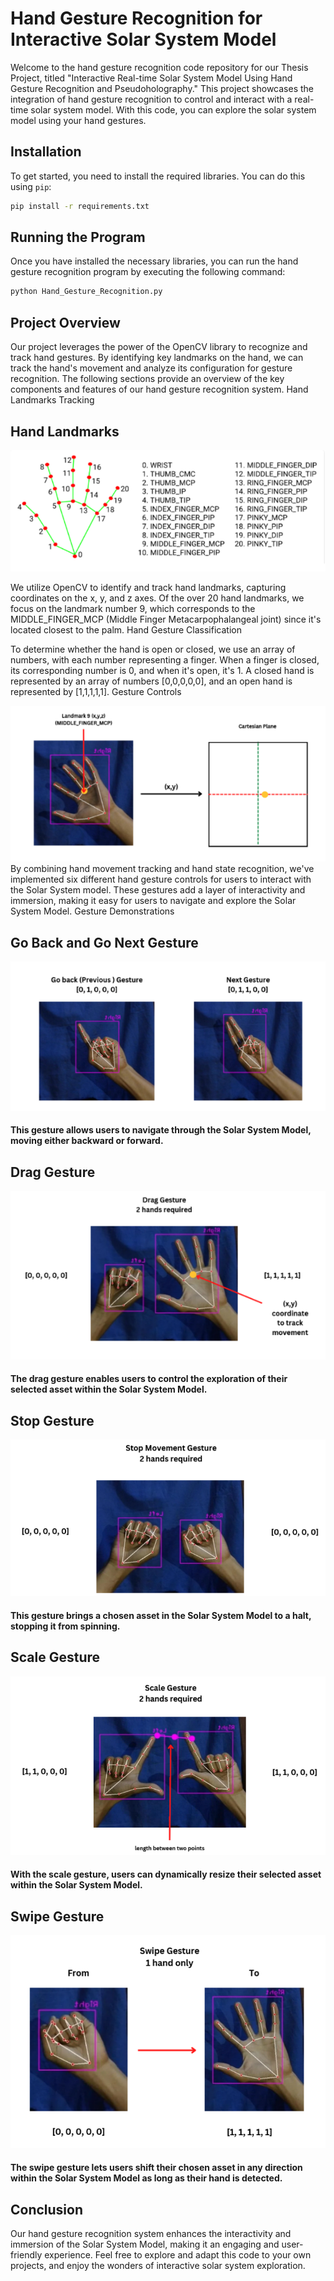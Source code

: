 # Hand Gesture Recognition for Interactive Solar System Model

Welcome to the hand gesture recognition code repository for our Thesis Project, titled "Interactive Real-time Solar System Model Using Hand Gesture Recognition and Pseudoholography." This project showcases the integration of hand gesture recognition to control and interact with a real-time solar system model. With this code, you can explore the solar system model using your hand gestures.

## Installation

To get started, you need to install the required libraries. You can do this using `pip`:

```bash
pip install -r requirements.txt
```

## Running the Program

Once you have installed the necessary libraries, you can run the hand gesture recognition program by executing the following command:

```bash
python Hand_Gesture_Recognition.py
```

## Project Overview

Our project leverages the power of the OpenCV library to recognize and track hand gestures. By identifying key landmarks on the hand, we can track the hand's movement and analyze its configuration for gesture recognition. The following sections provide an overview of the key components and features of our hand gesture recognition system.
Hand Landmarks Tracking

## Hand Landmarks  

![Hand Landmarks](./imgs/1.png)

We utilize OpenCV to identify and track hand landmarks, capturing coordinates on the x, y, and z axes. Of the over 20 hand landmarks, we focus on the landmark number 9, which corresponds to the MIDDLE_FINGER_MCP (Middle Finger Metacarpophalangeal joint) since it's located closest to the palm.
Hand Gesture Classification

To determine whether the hand is open or closed, we use an array of numbers, with each number representing a finger. When a finger is closed, its corresponding number is 0, and when it's open, it's 1. A closed hand is represented by an array of numbers [0,0,0,0,0], and an open hand is represented by [1,1,1,1,1].
Gesture Controls

![Picture 2](./imgs/2.png)
By combining hand movement tracking and hand state recognition, we've implemented six different hand gesture controls for users to interact with the Solar System model. These gestures add a layer of interactivity and immersion, making it easy for users to navigate and explore the Solar System Model.
Gesture Demonstrations

## Go Back and Go Next Gesture
![Picture 4](./imgs/4.png)
#### This gesture allows users to navigate through the Solar System Model, moving either backward or forward.

## Drag Gesture
![Picture 5](./imgs/5.png)
#### The drag gesture enables users to control the exploration of their selected asset within the Solar System Model.

## Stop Gesture
![Picture 5](./imgs/6.png)
#### This gesture brings a chosen asset in the Solar System Model to a halt, stopping it from spinning.


## Scale Gesture
![Picture 5](./imgs/7.png)
#### With the scale gesture, users can dynamically resize their selected asset within the Solar System Model.


## Swipe Gesture
![Picture 6](./imgs/8.png)
#### The swipe gesture lets users shift their chosen asset in any direction within the Solar System Model as long as their hand is detected.

## Conclusion

Our hand gesture recognition system enhances the interactivity and immersion of the Solar System Model, making it an engaging and user-friendly experience. Feel free to explore and adapt this code to your own projects, and enjoy the wonders of interactive solar system exploration.